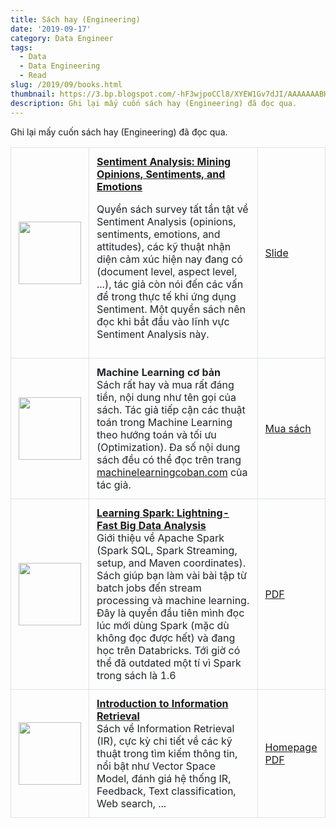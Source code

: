 ```yaml
---
title: Sách hay (Engineering)
date: '2019-09-17'
category: Data Engineer
tags:
  - Data
  - Data Engineering
  - Read
slug: /2019/09/books.html
thumbnail: https://3.bp.blogspot.com/-hF3wjpoCCl8/XYEW1Gv7dJI/AAAAAAABHQw/6EbIEEGnJVUYDS0TsGQ0R7Dk7G-q2vSxwCK4BGAYYCw/s640/IMG_20170623_205832_047.jpg
description: Ghi lại mấy cuốn sách hay (Engineering) đã đọc qua.
---
```


<style>
.table {
  width: 100%;
  margin-bottom: 1rem;
  color: #212529;
  /* border: 1px solid #dee2e6; */
}

.table th,
.table td {
  padding: 0.75rem;
  border: 1px solid #dee2e6;
  vertical-align: middle !important;
}

.book-name {
    text-align: center;
    width: 10%;
}
</style>

Ghi lại mấy cuốn sách hay (Engineering) đã đọc qua.

<table class="table">
<tr>
    <td class="book-name">
        <img src="https://images-na.ssl-images-amazon.com/images/I/51Y2bkcmVHL._SX328_BO1,204,203,200_.jpg" width="100" />
    </td>
    <td>
        <a href="https://www.amazon.com/Sentiment-Analysis-Opinions-Sentiments-Emotions-ebook/dp/B00Y37YXIG" target="_blank"><strong>Sentiment Analysis: Mining Opinions, Sentiments, and Emotions</strong></a><br />
        <p>Quyển sách survey tất tần tật về Sentiment Analysis (opinions, sentiments, emotions, and attitudes), các kỹ thuật nhận diện cảm xúc hiện nay đang có (document level, aspect level, ...), tác giả còn nói đến các vấn đề trong thực tế khi ứng dụng Sentiment. Một quyển sách nên đọc khi bắt đầu vào lĩnh vực Sentiment Analysis này.</p>
    </td>
    <td>
        <a href="https://talk.duyet.net/senti/senti.pdf" target="_blank">Slide</a>
    </td>
</tr>
<tr>
    <td class="book-name">
        <img src="https://2.bp.blogspot.com/-0gaYeSNGRBw/XYEVf_WTpqI/AAAAAAABHQk/8CPACHkCOaMQXdSHvDSmaHpCxiH4v7-ywCK4BGAYYCw/s320/machine-learning-co-ban.jpg" width="100" />
    </td>
    <td>
        <strong>Machine Learning cơ bản</strong><br />
        Sách rất hay và mua rất đáng tiền, nội dung như tên gọi của sách. Tác giả tiếp cận các thuật toán trong Machine Learning theo hướng toán và tối ưu (Optimization). Đa số nội dung sách đều có thể đọc trên trang <a href="https://machinelearningcoban.com" target="_blank">machinelearningcoban.com</a> của tác giả.
    </td>
    <td>
        <a href="https://machinelearningcoban.com/ebook/" target="_blank">Mua sách</a>
    </td>
</tr>
<tr>
    <td class="book-name">
        <img src="https://images-na.ssl-images-amazon.com/images/I/51AY7lddIgL._SX379_BO1,204,203,200_.jpg" width="100" />
    </td>
    <td>
        <a href="https://www.amazon.com/Learning-Spark-Lightning-Fast-Data-Analysis/dp/1449358624" target="_blank"><strong>Learning Spark: Lightning-Fast Big Data Analysis</strong></a><br />
        Giới thiệu về Apache Spark (Spark SQL, Spark Streaming, setup, and Maven coordinates). Sách giúp bạn làm vài bài tập từ batch jobs đến stream processing và machine learning. Đây là quyển đầu tiên mình đọc lúc mới dùng Spark (mặc dù không đọc được hết) và đang học trên Databricks. Tới giờ có thể đã outdated một tí vì Spark trong sách là 1.6
    </td>
    <td>
        <a href="http://index-of.co.uk/Big-Data-Technologies/Learning%20Spark%20%20Lightning-Fast%20Big%20Data%20Analysis%20.pdf" target="_blank">PDF</a>
    </td>
</tr>
<tr>
    <td class="book-name">
        <img src="https://nlp.stanford.edu/IR-book/iir.jpg" width="100" />
    </td>
    <td>
        <a href="https://nlp.stanford.edu/IR-book/" target="_blank"><strong>Introduction to Information Retrieval</strong></a><br />
        Sách về Information Retrieval (IR), cực kỳ chi tiết về các kỹ thuật trong tìm kiếm thông tin, nổi bật như Vector Space Model, đánh giá hệ thống IR, Feedback, Text classification, Web search, ...
    </td>
    <td>
        <a href="https://nlp.stanford.edu/IR-book/" target="_blank">Homepage</a>
        <a href="https://nlp.stanford.edu/IR-book/pdf/irbookonlinereading.pdf" target="_blank">PDF</a>
    </td>
</tr>
</table>
